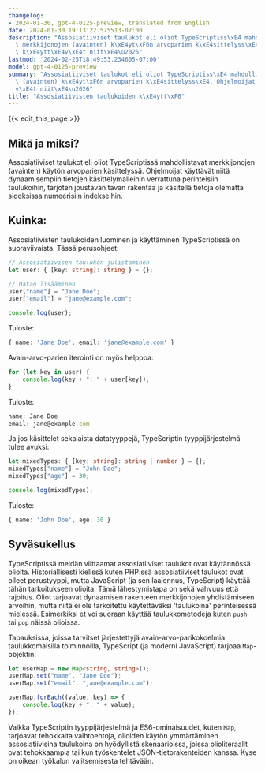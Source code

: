 ```yaml
---
changelog:
- 2024-01-30, gpt-4-0125-preview, translated from English
date: 2024-01-30 19:13:22.575513-07:00
description: "Assosiatiiviset taulukot eli oliot TypeScriptiss\xE4 mahdollistavat\
  \ merkkijonojen (avainten) k\xE4yt\xF6n arvoparien k\xE4sittelyss\xE4. Ohjelmoijat\
  \ k\xE4ytt\xE4v\xE4t niit\xE4\u2026"
lastmod: '2024-02-25T18:49:53.234605-07:00'
model: gpt-4-0125-preview
summary: "Assosiatiiviset taulukot eli oliot TypeScriptiss\xE4 mahdollistavat merkkijonojen\
  \ (avainten) k\xE4yt\xF6n arvoparien k\xE4sittelyss\xE4. Ohjelmoijat k\xE4ytt\xE4\
  v\xE4t niit\xE4\u2026"
title: "Assosiatiivisten taulukoiden k\xE4ytt\xF6"
---
```


{{< edit_this_page >}}

## Mikä ja miksi?

Assosiatiiviset taulukot eli oliot TypeScriptissä mahdollistavat merkkijonojen (avainten) käytön arvoparien käsittelyssä. Ohjelmoijat käyttävät niitä dynaamisempiin tietojen käsittelymalleihin verrattuna perinteisiin taulukoihin, tarjoten joustavan tavan rakentaa ja käsitellä tietoja olematta sidoksissa numeerisiin indekseihin.

## Kuinka:

Assosiatiivisten taulukoiden luominen ja käyttäminen TypeScriptissä on suoraviivaista. Tässä perusohjeet:

```TypeScript
// Assosiatiivisen taulukon julistaminen
let user: { [key: string]: string } = {};

// Datan lisääminen
user["name"] = "Jane Doe";
user["email"] = "jane@example.com";

console.log(user);
```

Tuloste:

```TypeScript
{ name: 'Jane Doe', email: 'jane@example.com' }
```

Avain-arvo-parien iterointi on myös helppoa:

```TypeScript
for (let key in user) {
    console.log(key + ": " + user[key]);
}
```

Tuloste:

```TypeScript
name: Jane Doe
email: jane@example.com
```

Ja jos käsittelet sekalaista datatyyppejä, TypeScriptin tyyppijärjestelmä tulee avuksi:

```TypeScript
let mixedTypes: { [key: string]: string | number } = {};
mixedTypes["name"] = "John Doe";
mixedTypes["age"] = 30;

console.log(mixedTypes);
```

Tuloste:

```TypeScript
{ name: 'John Doe', age: 30 }
```

## Syväsukellus

TypeScriptissä meidän viittaamat assosiatiiviset taulukot ovat käytännössä olioita. Historiallisesti kielissä kuten PHP:ssä assosiatiiviset taulukot ovat olleet perustyyppi, mutta JavaScript (ja sen laajennus, TypeScript) käyttää tähän tarkoitukseen olioita. Tämä lähestymistapa on sekä vahvuus että rajoitus. Oliot tarjoavat dynaamisen rakenteen merkkijonojen yhdistämiseen arvoihin, mutta niitä ei ole tarkoitettu käytettäväksi 'taulukoina' perinteisessä mielessä. Esimerkiksi et voi suoraan käyttää taulukkometodeja kuten `push` tai `pop` näissä olioissa.

Tapauksissa, joissa tarvitset järjestettyjä avain-arvo-parikokoelmia taulukkomaisilla toiminnoilla, TypeScript (ja moderni JavaScript) tarjoaa `Map`-objektin:

```TypeScript
let userMap = new Map<string, string>();
userMap.set("name", "Jane Doe");
userMap.set("email", "jane@example.com");

userMap.forEach((value, key) => {
    console.log(key + ": " + value);
});
```

Vaikka TypeScriptin tyyppijärjestelmä ja ES6-ominaisuudet, kuten `Map`, tarjoavat tehokkaita vaihtoehtoja, olioiden käytön ymmärtäminen assosiatiivisina taulukoina on hyödyllistä skenaarioissa, joissa olioliteraalit ovat tehokkaampia tai kun työskentelet JSON-tietorakenteiden kanssa. Kyse on oikean työkalun valitsemisesta tehtävään.
